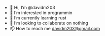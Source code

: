 - 👋 Hi, I’m @davidm203
- 👀 I’m interested in programmin
- 🌱 I’m currently learning rust
- 💞️ I’m looking to collaborate on nothing
- 📫 How to reach me davidm203@gmail.com

<!---
davidm203/davidm203 is a ✨ special ✨ repository because its `README.md` (this file) appears on your GitHub profile.
You can click the Preview link to take a look at your changes.
--->
